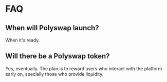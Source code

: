 # FAQ

## When will Polyswap launch?

When it's ready.

## Will there be a Polyswap token?

Yes, eventually. The plan is to reward users who interact with the platform early on, specially those who provide liquidity.


